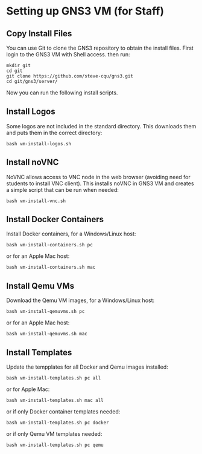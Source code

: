 # Setting up GNS3 VM (for Staff)

## Copy Install Files

You can use Git to clone the GNS3 repository to obtain the install files. First login to the GNS3 VM with Shell access. then run:

```
mkdir git
cd git
git clone https://github.com/steve-cqu/gns3.git
cd git/gns3/server/
```

Now you can run the following install scripts.

## Install Logos

Some logos are not included in the standard directory. This downloads them and puts them in the correct directory:

```
bash vm-install-logos.sh
```


## Install noVNC

NoVNC allows access to VNC node in the web browser (avoiding need for students to install VNC client). This installs noVNC in GNS3 VM and creates a simple script that can be run when needed:

```
bash vm-install-vnc.sh
```

## Install Docker Containers

Install Docker containers, for a Windows/Linux host:

```
bash vm-install-containers.sh pc
```

or for an Apple Mac host:

```
bash vm-install-containers.sh mac
```

## Install Qemu VMs

Download the Qemu VM images, for a Windows/Linux host:

```
bash vm-install-qemuvms.sh pc
```

or for an Apple Mac host:

```
bash vm-install-qemuvms.sh mac
```

## Install Templates

Update the tempplates for all Docker and Qemu images installed:

```
bash vm-install-templates.sh pc all
```

or for Apple Mac:

```
bash vm-install-templates.sh mac all
```


or if only Docker container templates needed:

```
bash vm-install-templates.sh pc docker
```

or if only Qemu VM templates needed:

```
bash vm-install-templates.sh pc qemu
```
